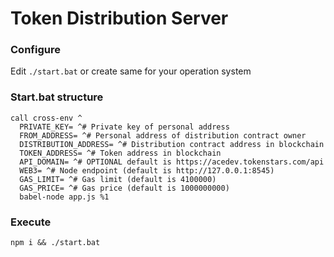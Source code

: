 # Token Distribution Server

### Configure
Edit `./start.bat` or create same for your operation system

### Start.bat structure
```
call cross-env ^
  PRIVATE_KEY= ^# Private key of personal address
  FROM_ADDRESS= ^# Personal address of distribution contract owner
  DISTRIBUTION_ADDRESS= ^# Distribution contract address in blockchain
  TOKEN_ADDRESS= ^# Token address in blockchain
  API_DOMAIN= ^# OPTIONAL default is https://acedev.tokenstars.com/api
  WEB3= ^# Node endpoint (default is http://127.0.0.1:8545)
  GAS_LIMIT= ^# Gas limit (default is 4100000)
  GAS_PRICE= ^# Gas price (default is 1000000000)
  babel-node app.js %1
```

### Execute
```
npm i && ./start.bat
```